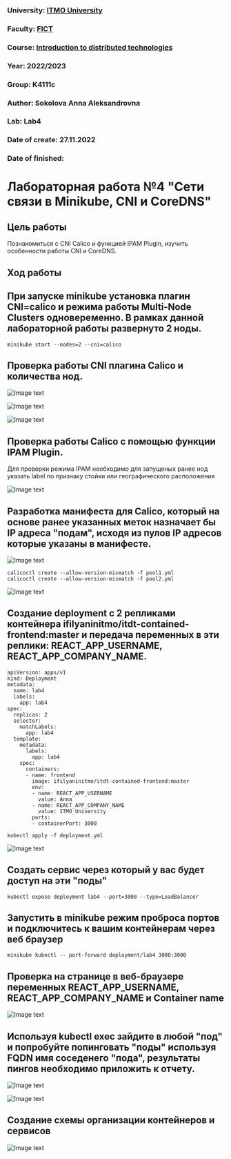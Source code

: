 ### University: [ITMO University](https://itmo.ru/ru/)
### Faculty: [FICT](https://fict.itmo.ru)
### Course: [Introduction to distributed technologies](https://github.com/itmo-ict-faculty/introduction-to-distributed-technologies)
### Year: 2022/2023
### Group: K4111c
### Author: Sokolova Anna Aleksandrovna
### Lab: Lab4
### Date of create: 27.11.2022
### Date of finished: 


# Лабораторная работа №4 "Сети связи в Minikube, CNI и CoreDNS"
## Цель работы
Познакомиться с CNI Calico и функцией IPAM Plugin, изучить особенности работы CNI и CoreDNS.
## Ход работы
## При запуске minikube установка плагин CNI=calico и режима работы Multi-Node Clusters одновеременно. В рамках данной лабораторной работы развернуто 2 ноды.
```
minikube start --nodes=2 --cni=calico
```

## Проверка работы CNI плагина Calico и количества нод.

![Image text](https://github.com/AnyaSok/2022_2023-introduction_to_distributed_technologies-k4111c-sokolova_a_a/blob/558a9f8395b420852c193fa0b8974c6c17157df4/lab4/images/getnodesall.png)

![Image text](https://github.com/AnyaSok/2022_2023-introduction_to_distributed_technologies-k4111c-sokolova_a_a/blob/558a9f8395b420852c193fa0b8974c6c17157df4/lab4/images/describenodes.png)

![Image text](https://github.com/AnyaSok/2022_2023-introduction_to_distributed_technologies-k4111c-sokolova_a_a/blob/558a9f8395b420852c193fa0b8974c6c17157df4/lab4/images/getnodes.png)

## Проверка работы Calico с помощью функции IPAM Plugin.
Для проверки режима IPAM необходимо для запущеных ранее нод указать label по признаку стойки или географического расположения

![Image text](https://github.com/AnyaSok/2022_2023-introduction_to_distributed_technologies-k4111c-sokolova_a_a/blob/558a9f8395b420852c193fa0b8974c6c17157df4/lab4/images/label.png)

## Разработка манифеста для Calico, который на основе ранее указанных меток назначает бы IP адреса "подам", исходя из пулов IP адресов которые указаны в манифесте.

![Image text](https://github.com/AnyaSok/2022_2023-introduction_to_distributed_technologies-k4111c-sokolova_a_a/blob/558a9f8395b420852c193fa0b8974c6c17157df4/lab4/images/ippool.png)

```
calicoctl create --allow-version-mismatch -f pool1.yml
calicoctl create --allow-version-mismatch -f pool2.yml
```
![Image text](https://github.com/AnyaSok/2022_2023-introduction_to_distributed_technologies-k4111c-sokolova_a_a/blob/558a9f8395b420852c193fa0b8974c6c17157df4/lab4/images/getippool.png)

## Создание deployment с 2 репликами контейнера ifilyaninitmo/itdt-contained-frontend:master и передача переменных в эти реплики: REACT_APP_USERNAME, REACT_APP_COMPANY_NAME.

```
apiVersion: apps/v1
kind: Deployment
metadata:
  name: lab4
  labels:
    app: lab4
spec:
  replicas: 2
  selector:
    matchLabels:
      app: lab4
  template:
    metadata:
      labels:
        app: lab4
    spec:
      containers:
      - name: frontend
        image: ifilyaninitmo/itdt-contained-frontend:master
        env:
        - name: REACT_APP_USERNAME
          value: Anna
        - name: REACT_APP_COMPANY_NAME
          value: ITMO_University
        ports:
        - containerPort: 3000
```

```
kubectl apply -f deployment.yml
```

![Image text](https://github.com/AnyaSok/2022_2023-introduction_to_distributed_technologies-k4111c-sokolova_a_a/blob/558a9f8395b420852c193fa0b8974c6c17157df4/lab4/images/getpods.png)

## Создать сервис через который у вас будет доступ на эти "поды"

```
kubectl expose deployment lab4 --port=3000 --type=LoadBalancer
```

## Запустить в minikube режим проброса портов и подключитесь к вашим контейнерам через веб браузер

```
minikube kubectl -- port-forward deployment/lab4 3000:3000
```

## Проверка на странице в веб-браузере переменных REACT_APP_USERNAME, REACT_APP_COMPANY_NAME и Container name

![Image text](https://github.com/AnyaSok/2022_2023-introduction_to_distributed_technologies-k4111c-sokolova_a_a/blob/558a9f8395b420852c193fa0b8974c6c17157df4/lab4/images/web.png)

## Используя kubectl exec зайдите в любой "под" и попробуйте попинговать "поды" используя FQDN имя соседенего "пода", результаты пингов необходимо приложить к отчету.

![Image text](https://github.com/AnyaSok/2022_2023-introduction_to_distributed_technologies-k4111c-sokolova_a_a/blob/558a9f8395b420852c193fa0b8974c6c17157df4/lab4/images/ping1.png)

![Image text](https://github.com/AnyaSok/2022_2023-introduction_to_distributed_technologies-k4111c-sokolova_a_a/blob/558a9f8395b420852c193fa0b8974c6c17157df4/lab4/images/ping2.png)

## Создание схемы организации контейнеров и сервисов
![Image text](https://github.com/AnyaSok/2022_2023-introduction_to_distributed_technologies-k4111c-sokolova_a_a/blob/2483eec4fed22501b00765734ccfbfcbfc743d8d/lab4/images/diagram.png)
